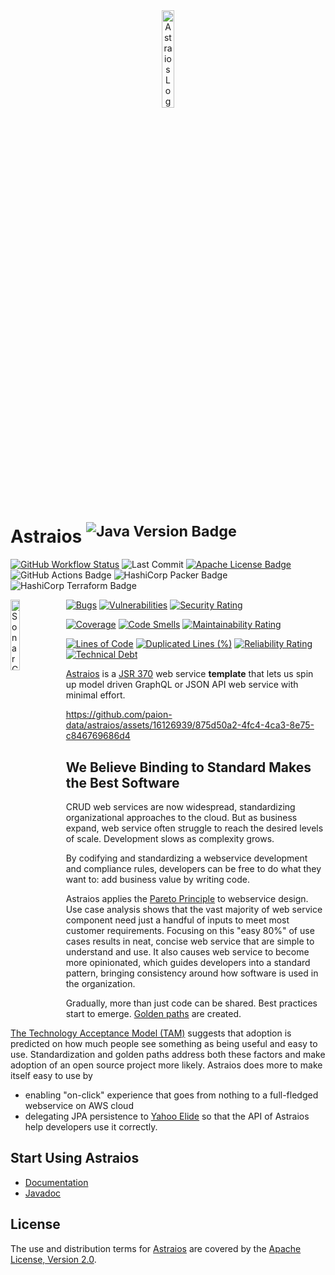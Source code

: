 <div align="center">
    <a href="https://www.behance.net/gallery/149763581/Design-Practice-Glass-Planet-Vector-Illustration">
        <img width="20%" alt="Astraios Logo" src="./docs/static/img/logo.png">
    </a>
</div>

Astraios <sup>![Java Version Badge][Java Version Badge]</sup>
=============================================================

[![GitHub Workflow Status][GitHub Workflow Status]](https://github.com/paion-data/astraios/actions/workflows/ci-cd.yml)
![Last Commit](https://img.shields.io/github/last-commit/paion-data/astraios/master?logo=github&style=for-the-badge)
[![Apache License Badge]](https://www.apache.org/licenses/LICENSE-2.0)
![GitHub Actions Badge][GitHub Actions Badge]
![HashiCorp Packer Badge][HashiCorp Packer Badge]
![HashiCorp Terraform Badge][HashiCorp Terraform Badge]

<a href="https://sonarcloud.io/summary/new_code?id=paion-data_astraios">
    <img
        align="left"
        width="17%"
        alt="SonarCloud Quality Gate"
        src="https://sonarcloud.io/api/project_badges/quality_gate?project=paion-data_astraios"
    >
</a>

[![Bugs][Sonar Bugs]](https://sonarcloud.io/summary/new_code?id=paion-data_astraios)
[![Vulnerabilities][Sonar Vulnerabilities]](https://sonarcloud.io/summary/new_code?id=paion-data_astraios)
[![Security Rating][Sonar Security Rating]](https://sonarcloud.io/summary/new_code?id=paion-data_astraios)

[![Coverage][Sonar Coverage]](https://sonarcloud.io/summary/new_code?id=paion-data_astraios)
[![Code Smells][Sonar Code Smells]](https://sonarcloud.io/summary/new_code?id=paion-data_astraios)
[![Maintainability Rating][Sonar Maintainability Rating]](https://sonarcloud.io/summary/new_code?id=paion-data_astraios)

[![Lines of Code][Sonar Lines of Code]](https://sonarcloud.io/summary/new_code?id=paion-data_astraios)
[![Duplicated Lines (%)][Sonar Duplicated Lines (%)]](https://sonarcloud.io/summary/new_code?id=paion-data_astraios)
[![Reliability Rating][Sonar Reliability Rating]](https://sonarcloud.io/summary/new_code?id=paion-data_astraios)
[![Technical Debt][Sonar Technical Debt]](https://sonarcloud.io/summary/new_code?id=paion-data_astraios)

[Astraios] is a [JSR 370] web service **template** that lets us spin up model driven GraphQL or JSON API web service
with minimal effort.

https://github.com/paion-data/astraios/assets/16126939/875d50a2-4fc4-4ca3-8e75-c846769686d4

We Believe Binding to Standard Makes the Best Software
------------------------------------------------------

CRUD web services are now widespread, standardizing organizational approaches to the cloud. But as business expand,
web service often struggle to reach the desired levels of scale. Development slows as complexity grows.

By codifying and standardizing a webservice development and compliance rules, developers can be free to do what they
want to: add business value by writing code.

Astraios applies the [Pareto Principle] to webservice design. Use case analysis shows that the vast majority of web
service component need just a handful of inputs to meet most customer requirements. Focusing on this "easy 80%" of use
cases results in neat, concise web service that are simple to understand and use. It also causes web service to become
more opinionated, which guides developers into a standard pattern, bringing consistency around how software is used in
the organization.

Gradually, more than just code can be shared. Best practices start to emerge. [Golden paths] are created.

[The Technology Acceptance Model (TAM)] suggests that adoption is predicted on how much people see something as being
useful and easy to use. Standardization and golden paths address both these factors and make adoption of an open source
project more likely. Astraios does more to make itself easy to use by

- enabling "on-click" experience that goes from nothing to a full-fledged webservice on AWS cloud
- delegating JPA persistence to [Yahoo Elide] so that the API of Astraios help developers use it correctly.

Start Using Astraios
--------------------

- [Documentation]
- [Javadoc]

License
-------

The use and distribution terms for [Astraios] are covered by the
[Apache License, Version 2.0][Apache License, Version 2.0].

[Apache License Badge]: https://img.shields.io/badge/Apache%202.0-F25910.svg?style=for-the-badge&logo=Apache&logoColor=white
[Apache License, Version 2.0]: http://www.apache.org/licenses/LICENSE-2.0.html
[Astraios]: https://paion-data.github.io/astraios/

[Documentation]: https://paion-data.github.io/astraios/

[GitHub Actions Badge]: https://img.shields.io/badge/GitHub%20Actions-2088FF?style=for-the-badge&logo=githubactions&logoColor=white
[GitHub Workflow Status]: https://img.shields.io/github/actions/workflow/status/paion-data/astraios/ci-cd.yml?branch=master&logo=github&style=for-the-badge
[Golden paths]: https://engineering.atspotify.com/2020/08/how-we-use-golden-paths-to-solve-fragmentation-in-our-software-ecosystem/

[HashiCorp Packer Badge]: https://img.shields.io/badge/Packer-02A8EF?style=for-the-badge&logo=Packer&logoColor=white
[HashiCorp Terraform Badge]: https://img.shields.io/badge/Terraform-7B42BC?style=for-the-badge&logo=terraform&logoColor=white

[Java Version Badge]: https://img.shields.io/badge/Java-17-brightgreen?style=for-the-badge&logo=OpenJDK&logoColor=white
[Javadoc]: https://paion-data.github.io/astraios/apidocs/

[JSR 370]: https://jcp.org/en/jsr/detail?id=370

[Pareto Principle]: https://en.wikipedia.org/wiki/Pareto_principle

[Sonar Bugs]: https://sonarcloud.io/api/project_badges/measure?project=paion-data_astraios&metric=bugs
[Sonar Vulnerabilities]: https://sonarcloud.io/api/project_badges/measure?project=paion-data_astraios&metric=vulnerabilities
[Sonar Security Rating]: https://sonarcloud.io/api/project_badges/measure?project=paion-data_astraios&metric=security_rating
[Sonar Coverage]: https://sonarcloud.io/api/project_badges/measure?project=paion-data_astraios&metric=coverage
[Sonar Code Smells]: https://sonarcloud.io/api/project_badges/measure?project=paion-data_astraios&metric=code_smells
[Sonar Maintainability Rating]: https://sonarcloud.io/api/project_badges/measure?project=paion-data_astraios&metric=sqale_rating
[Sonar Lines of Code]: https://sonarcloud.io/api/project_badges/measure?project=paion-data_astraios&metric=ncloc
[Sonar Duplicated Lines (%)]: https://sonarcloud.io/api/project_badges/measure?project=paion-data_astraios&metric=duplicated_lines_density
[Sonar Reliability Rating]: https://sonarcloud.io/api/project_badges/measure?project=paion-data_astraios&metric=reliability_rating
[Sonar Technical Debt]: https://sonarcloud.io/api/project_badges/measure?project=paion-data_astraios&metric=sqale_index

[The Technology Acceptance Model (TAM)]: https://open.ncl.ac.uk/theories/1/technology-acceptance-model/

[Yahoo Elide]: https://elide.io/
